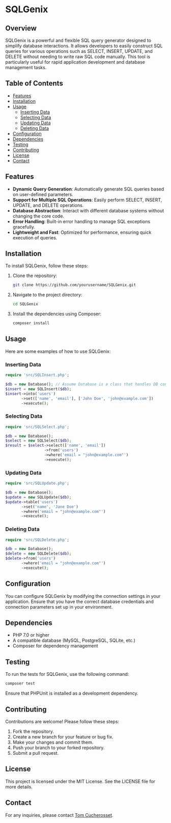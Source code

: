 # SQLGenix

## Overview
SQLGenix is a powerful and flexible SQL query generator designed to simplify database interactions. It allows developers to easily construct SQL queries for various operations such as SELECT, INSERT, UPDATE, and DELETE without needing to write raw SQL code manually. This tool is particularly useful for rapid application development and database management tasks.

## Table of Contents
- [Features](#features)
- [Installation](#installation)
- [Usage](#usage)
  - [Inserting Data](#inserting-data)
  - [Selecting Data](#selecting-data)
  - [Updating Data](#updating-data)
  - [Deleting Data](#deleting-data)
- [Configuration](#configuration)
- [Dependencies](#dependencies)
- [Testing](#testing)
- [Contributing](#contributing)
- [License](#license)
- [Contact](#contact)

## Features
- **Dynamic Query Generation**: Automatically generate SQL queries based on user-defined parameters.
- **Support for Multiple SQL Operations**: Easily perform SELECT, INSERT, UPDATE, and DELETE operations.
- **Database Abstraction**: Interact with different database systems without changing the core code.
- **Error Handling**: Built-in error handling to manage SQL exceptions gracefully.
- **Lightweight and Fast**: Optimized for performance, ensuring quick execution of queries.

## Installation
To install SQLGenix, follow these steps:
1. Clone the repository:
   ```bash
   git clone https://github.com/yourusername/SQLGenix.git
   ```
2. Navigate to the project directory:
   ```bash
   cd SQLGenix
   ```
3. Install the dependencies using Composer:
   ```bash
   composer install
   ```

## Usage
Here are some examples of how to use SQLGenix:

### Inserting Data
```php
require 'src/SQLInsert.php';

$db = new Database(); // Assume Database is a class that handles DB connection
$insert = new SQLInsert($db);
$insert->into('users')
       ->set(['name', 'email'], ['John Doe', 'john@example.com'])
       ->execute();
```

### Selecting Data
```php
require 'src/SQLSelect.php';

$db = new Database();
$select = new SQLSelect($db);
$result = $select->select(['name', 'email'])
                 ->from('users')
                 ->where('email = "john@example.com"')
                 ->execute();
```

### Updating Data
```php
require 'src/SQLUpdate.php';

$db = new Database();
$update = new SQLUpdate($db);
$update->table('users')
       ->set('name', 'Jane Doe')
       ->where('email = "john@example.com"')
       ->execute();
```

### Deleting Data
```php
require 'src/SQLDelete.php';

$db = new Database();
$delete = new SQLDelete($db);
$delete->from('users')
       ->where('email = "john@example.com"')
       ->execute();
```

## Configuration
You can configure SQLGenix by modifying the connection settings in your application. Ensure that you have the correct database credentials and connection parameters set up in your environment.

## Dependencies
- PHP 7.0 or higher
- A compatible database (MySQL, PostgreSQL, SQLite, etc.)
- Composer for dependency management

## Testing
To run the tests for SQLGenix, use the following command:
```bash
composer test
```
Ensure that PHPUnit is installed as a development dependency.

## Contributing
Contributions are welcome! Please follow these steps:
1. Fork the repository.
2. Create a new branch for your feature or bug fix.
3. Make your changes and commit them.
4. Push your branch to your forked repository.
5. Submit a pull request.

## License
This project is licensed under the MIT License. See the LICENSE file for more details.

## Contact
For any inquiries, please contact [Tom Cucherosset](mailto:tomcucherosset@hotmail.fr).